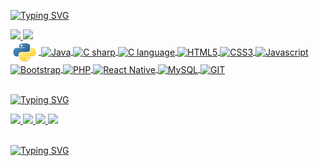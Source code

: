 [![Typing SVG](https://readme-typing-svg.herokuapp.com?font=Fira+Code&size=28&duration=1800&pause=3000&color=00F71A&vCenter=true&multiline=true&width=435&height=60&lines=%3CWELCOME%2C+STRANGER!+%2F%3E)](https://git.io/typing-svg)

<div>
  <a href="https://github.com/manoel-alves">
  <img height="180em" src="https://github-readme-stats.vercel.app/api?username=manoel-alves&show_icons=true&theme=tokyonight&include_all_commits=true&count_private=true&hide_border=true"/>
  <img height="180em" src="https://github-readme-stats.vercel.app/api/top-langs/?username=manoel-alves&layout=compact&langs_count=9&theme=tokyonight&include_all_commits=true&hide_title=false&hide_border=true&border_radius=0"/><br>
</div>
  
<div style="">
  <img align="center" alt="Python" height="35" width="45" src="https://raw.githubusercontent.com/devicons/devicon/master/icons/python/python-original.svg">
  <img align="center" alt="Java" height="35" width="45" src="https://cdn.jsdelivr.net/gh/devicons/devicon/icons/java/java-original.svg">
  <img align="center" alt="C sharp" height="35" width="45" src="https://cdn.jsdelivr.net/gh/devicons/devicon/icons/csharp/csharp-plain.svg">
  <img align="center" alt="C language" height="35" width="45" src="https://cdn.jsdelivr.net/gh/devicons/devicon/icons/c/c-plain.svg">
  <!--- <img align="center" alt="C Plus Plus" height="30" width="40" src="https://raw.githubusercontent.com/devicons/devicon/master/icons/cplusplus/cplusplus-original.svg"> --->
  <img align="center" alt="HTML5" height="35" width="45" src="https://cdn.jsdelivr.net/gh/devicons/devicon/icons/html5/html5-plain.svg">
  <img align="center" alt="CSS3" height="35" width="45" src="https://cdn.jsdelivr.net/gh/devicons/devicon/icons/css3/css3-plain.svg">
  <img align="center" alt="Javascript" height="35" width="45" src="https://cdn.jsdelivr.net/gh/devicons/devicon/icons/javascript/javascript-plain.svg">
  <img align="center" alt="Bootstrap" height="40" width="50" src="https://cdn.jsdelivr.net/gh/devicons/devicon/icons/bootstrap/bootstrap-plain.svg">
  <img align="center" alt="PHP" height="50" width="60" src="https://cdn.jsdelivr.net/gh/devicons/devicon/icons/php/php-plain.svg">
  <img align="center" alt="React Native" height="35" width="45" src="https://cdn.jsdelivr.net/gh/devicons/devicon/icons/react/react-original.svg">
  <img align="center" alt="MySQL" height="50" width="60" src="https://cdn.jsdelivr.net/gh/devicons/devicon/icons/mysql/mysql-original-wordmark.svg">
  <img align="center" alt="GIT" height="35" width="45" src="https://cdn.jsdelivr.net/gh/devicons/devicon/icons/git/git-original.svg">
</div>

<!---
<br>
  
<div>
  <a href="www.linkedin.com/in/manoel-alves" target="_blank"><img src="https://img.shields.io/badge/LinkedIn-0077B5?style=for-the-badge&logo=linkedin&logoColor=white" target="_blank"></a>
  <a href="mailto:manoelann@hotmail.com" target="_blank"><img src="https://img.shields.io/badge/Outlook-0078D4?style=for-the-badge&logo=microsoft-outlook&logoColor=white" target="_blank"></a>
</div>
-->

<br>

[![Typing SVG](https://readme-typing-svg.herokuapp.com?font=Fira+Code&pause=10000&color=00F71A&multiline=true&repeat=true&width=435&height=40&lines=%3CProjetos%3E)](https://git.io/typing-svg)
  
<div>
  <a href="https://github.com/manoel-alves/Projeto_Xadrez_Console">
    <img src="https://github-readme-stats.vercel.app/api/pin/?username=manoel-alves&repo=Projeto_Xadrez_Console&theme=tokyonight&hide_border=true" />
  </a>
  <a href="https://github.com/manoel-alves/Projeto_SalesWebMvc">
    <img src="https://github-readme-stats.vercel.app/api/pin/?username=manoel-alves&repo=Projeto_SalesWebMvc&theme=tokyonight&hide_border=true" />
  </a>
  <a href="https://github.com/manoel-alves/Sistema_Hospitalar">
    <img src="https://github-readme-stats.vercel.app/api/pin/?username=manoel-alves&repo=Sistema_Hospitalar&theme=tokyonight&hide_border=true" />
  </a>
  <a href="https://github.com/manoel-alves/Task_Manager-app">
    <img src="https://github-readme-stats.vercel.app/api/pin/?username=manoel-alves&repo=Task_Manager-app&theme=tokyonight&hide_border=true" />
  </a>
</div>

<br>
  
[![Typing SVG](https://readme-typing-svg.herokuapp.com?font=Fira+Code&pause=10000&color=00F71A&multiline=true&repeat=true&width=435&height=40&lines=%3CProjetos+%2F%3E)](https://git.io/typing-svg)
  
<!--
![snake animation](https://github.com/manoel-alves/manoel-alves/blob/output/github-contribution-grid-snake.svg)
-->
